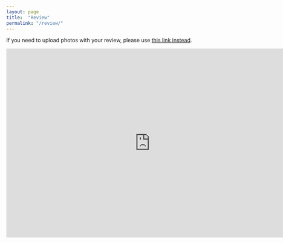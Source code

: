 ```yaml
---
layout: page
title:  "Review"
permalink: "/review/"
---
```


If you need to upload photos with your review, please use <a href="https://goo.gl/forms/LB0RRSnK8B5rItXC3">this link instead</a>.

<iframe src="https://docs.google.com/forms/d/e/1FAIpQLScVUjsHhPiwx-0vKn08qDvYgaAkg4pogwy9bGvd892P3Ej6Bg/viewform?embedded=true" width="760" height="500" frameborder="0" marginheight="0" marginwidth="0">Loading...</iframe>